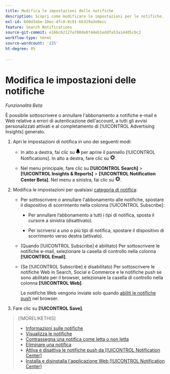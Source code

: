 ```yaml
---
title: Modifica le impostazioni delle notifiche
description: Scopri come modificare le impostazioni per le notifiche.
exl-id: b60d3abe-10ec-4fc0-8c91-6b329a3e9ecc
feature: Search Notifications
source-git-commit: e16bc62127a708de8f4deb1eddfa53a14405cbc2
workflow-type: tm+mt
source-wordcount: '225'
ht-degree: 0%

---
```


# Modifica le impostazioni delle notifiche

*Funzionalità Beta*

È possibile sottoscrivere o annullare l&#39;abbonamento a notifiche e-mail e Web relative a errori di autenticazione dell&#39;account, a tutti gli avvisi personalizzati attivati e al completamento di [!UICONTROL Advertising Insights] generato.

1. Apri le impostazioni di notifica in uno dei seguenti modi:

   * In alto a destra, fai clic su ![Notifiche](/help/search-social-commerce/assets/notifications-panel.png "Notifiche") per aprire il pannello [!UICONTROL Notifications]. In alto a destra, fare clic su ![Impostazioni](/help/search-social-commerce/assets/settings-nc.png "Impostazioni").

   * Nel menu principale, fare clic su **[!UICONTROL Search]** > **[!UICONTROL Insights & Reports]** > **[!UICONTROL Notification Center Beta]**. Nel menu a sinistra, fai clic su ![Impostazioni](/help/search-social-commerce/assets/settings-nc.png "Impostazioni").

1. Modifica le impostazioni per qualsiasi [categoria di notifica](notification-about.md):

   * Per sottoscrivere o annullare l&#39;abbonamento alle notifiche, spostare il dispositivo di scorrimento nella colonna [!UICONTROL Subscribe]:

      * Per annullare l’abbonamento a tutti i tipi di notifica, sposta il cursore a sinistra (disattivato).

      * Per iscriversi a uno o più tipi di notifica, spostare il dispositivo di scorrimento verso destra (attivato).

   * (Quando [!UICONTROL Subscribe] è abilitato) Per sottoscrivere le notifiche e-mail, selezionare la casella di controllo nella colonna **[!UICONTROL Email]**.

   * (Se [!UICONTROL Subscribe] è disabilitato) Per sottoscrivere le notifiche Web in Search, Social e Commerce e le notifiche push se sono abilitate per il browser, selezionare la casella di controllo nella colonna **[!UICONTROL Web]**.

     Le notifiche Web vengono inviate solo quando [abiliti le notifiche push](notifications-push-enable-disable.md) nel browser.

1. Fare clic su **[!UICONTROL Save]**.

>[!MORELIKETHIS]
>
>* [Informazioni sulle notifiche](/help/search-social-commerce/notifications/notification-about.md)
>* [Visualizza le notifiche](notification-view.md)
>* [Contrassegna una notifica come letta o non letta](notification-mark-read-unread.md)
>* [Eliminare una notifica](notification-delete.md)
>* [Attiva e disattiva le notifiche push da [!UICONTROL Notification Center]](notifications-push-enable-disable.md)
>* [Installa e disinstalla l&#39;applicazione Web [!UICONTROL Notification Center]](notification-app-install-uninstall.md)
